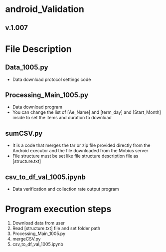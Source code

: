 # android_Validation
## v.1.007
# File Description
## Data_1005.py
- Data download protocol settings code
## Processing_Main_1005.py
- Data download program
- You can change the list of [Ae_Name] and [term_day] and [Start_Month] inside to set the items and duration to download
## sumCSV.py
- It is a code that merges the tar or zip file provided directly from the Android executor and the file downloaded from the Mobius server
- File structure must be set like file structure description file as [structure.txt]
## csv_to_df_val_1005.ipynb
- Data verification and collection rate output program
# Program execution steps
1. Download data from user
2. Read [structure.txt] file and set folder path
3. Processing_Main_1005.py
4. mergeCSV.py
4. csv_to_df_val_1005.ipynb
